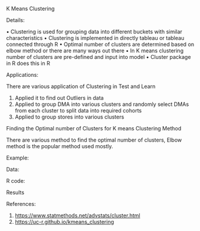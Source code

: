 


K Means Clustering


Details:

•	Clustering is used for grouping data into different buckets with similar characteristics
•	Clustering is implemented in directly tableau or tableau connected through R
•	Optimal number of clusters are determined based on elbow method or there are many ways out there
•	In K means clustering number of clusters are pre-defined and input into model
•	Cluster package in R does this in R

Applications:

There are various application of Clustering in Test and Learn

1.	Applied it to find out Outliers in data
2.	Applied to group DMA into various clusters and randomly select DMAs from each cluster to split data into required cohorts
3.	Applied to group stores into various clusters

Finding the Optimal number of Clusters for K means Clustering Method

There are various method to find the optimal number of clusters, Elbow method is the popular method used mostly.

Example:

Data:

R code:

Results



References:

1.	https://www.statmethods.net/advstats/cluster.html
2.	https://uc-r.github.io/kmeans_clustering
